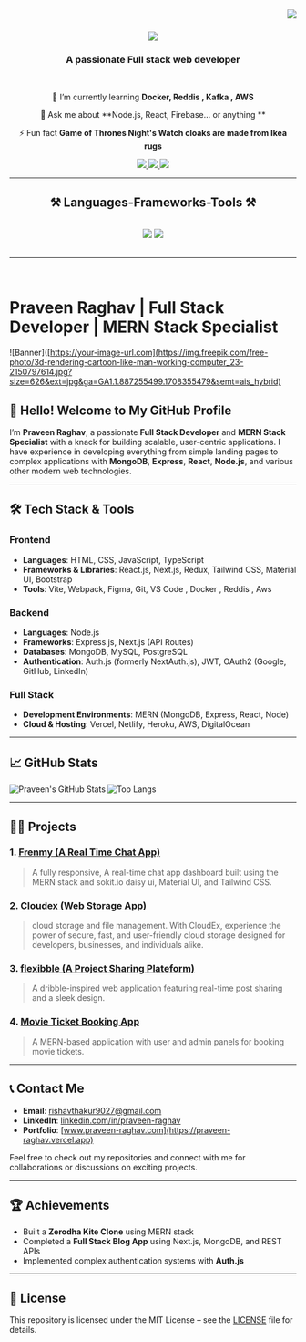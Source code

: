 <img align="right" src="https://visitor-badge.laobi.icu/badge?page_id=Praveen-Raghav97.Praveen-Raghav97" />

<h1 align="center">
    <img src="https://readme-typing-svg.herokuapp.com/?font=Righteous&size=35&center=true&vCenter=true&width=500&height=70&duration=4000&lines=Hi+There!+👋;+I'm+Praveen+Raghav!;" />
</h1>

<h3 align="center">A passionate Full stack web developer </h3>

<br/>

<div align="center">
 
 🌱 I’m currently learning **Docker, Reddis , Kafka , AWS**

💬 Ask me about **Node.js, React, Firebase... or anything **

⚡ Fun fact **Game of Thrones Night's Watch cloaks are made from Ikea rugs**

 </div>
 
<div align="center"> 
  <a href="mailto:rishavthakur9027@gmail.com">
    <img src="https://img.shields.io/badge/Gmail-333333?style=for-the-badge&logo=gmail&logoColor=red" />
  </a>
  <a href="https://linkedin.com/in/praveen-raghav" target="_blank">
    <img src="https://img.shields.io/badge/LinkedIn-0077B5?style=for-the-badge&logo=linkedin&logoColor=white" target="_blank" />
  </a>
  <a href="https://praveen-raghav.vercel.app" target="_blank">
     <img src="https://img.shields.io/badge/Portfolio-FF5722?style=for-the-badge&logo=todoist&logoColor=white" target="_blank" /> <!-- sqlite, safari, google-chrome are other good icon options -->
  </a>
</div>

 <hr/>
 
<h2 align="center">⚒️ Languages-Frameworks-Tools ⚒️</h2>
<br/>
<div align="center">
    <img src="https://skillicons.dev/icons?i=html,css,javascript,react,nextjs,bootstrap,tailwind,git,github,postman,docker" />
 <img src="https://skillicons.dev/icons?i=java,nodejs,typescript,express,firebase,mongodb,prisma,mysql,vercel,netlify,aws" /><br>
</div>

<br/>
<hr/>
<br/>


# Praveen Raghav | Full Stack Developer | MERN Stack Specialist

![Banner]([https://your-image-url.com](https://img.freepik.com/free-photo/3d-rendering-cartoon-like-man-working-computer_23-2150797614.jpg?size=626&ext=jpg&ga=GA1.1.887255499.1708355479&semt=ais_hybrid) <!-- Optional: Add a banner image -->

## 👋 Hello! Welcome to My GitHub Profile

I’m **Praveen Raghav**, a passionate **Full Stack Developer** and **MERN Stack Specialist** with a knack for building scalable, user-centric applications. I have experience in developing everything from simple landing pages to complex applications with **MongoDB**, **Express**, **React**, **Node.js**, and various other modern web technologies.

---

## 🛠️ Tech Stack & Tools

### **Frontend**  
- **Languages**: HTML, CSS, JavaScript, TypeScript  
- **Frameworks & Libraries**: React.js, Next.js, Redux, Tailwind CSS, Material UI, Bootstrap  
- **Tools**: Vite, Webpack, Figma, Git, VS Code  , Docker , Reddis , Aws

### **Backend**  
- **Languages**: Node.js  
- **Frameworks**: Express.js, Next.js (API Routes)  
- **Databases**: MongoDB, MySQL, PostgreSQL  
- **Authentication**: Auth.js (formerly NextAuth.js), JWT, OAuth2 (Google, GitHub, LinkedIn)  

### **Full Stack**  
- **Development Environments**: MERN (MongoDB, Express, React, Node)  
- **Cloud & Hosting**: Vercel, Netlify, Heroku, AWS, DigitalOcean  

---

## 📈 GitHub Stats

![Praveen's GitHub Stats](https://github-readme-stats.vercel.app/api?username=Praveen-Raghav97&show_icons=true&theme=radical)
![Top Langs](https://github-readme-stats.vercel.app/api/top-langs/?username=Praveen-Raghav97&layout=compact&theme=radical)

---

## 🧑‍💻 Projects

### 1. [Frenmy (A Real Time Chat App)](https://github.com/Praveen-Raghav97/chat-app-home)
> A fully responsive, A real-time chat app  dashboard built using the MERN stack and sokit.io daisy ui, Material UI, and Tailwind CSS.


### 2. [Cloudex (Web Storage App) ](https://github.com/Praveen-Raghav97/cloudex-home)
>  cloud storage and file management. With CloudEx, experience the power of secure, fast, and user-friendly cloud storage designed for developers, businesses, and individuals alike.
 
 ### 3. [flexibble (A Project Sharing Plateform)](https://github.com/your-github-username/flexibble-app)
> A dribble-inspired web application featuring real-time post sharing and a sleek design.
 
### 4. [Movie Ticket Booking App](https://github.com/Praveen-Raghav97/Movie-Ticket-Booking)
> A MERN-based application with user and admin panels for booking movie tickets.





---

## 📞 Contact Me

- **Email**: [rishavthakur9027@gmail.com](rishavthakur9027@gmail.com)
- **LinkedIn**: [linkedin.com/in/praveen-raghav](https://www.linkedin.com/in/praveen-raghav)
- **Portfolio**: [www.praveen-raghav.com](https://praveen-raghav.vercel.app)

Feel free to check out my repositories and connect with me for collaborations or discussions on exciting projects.

---

## 🏆 Achievements

- Built a **Zerodha Kite Clone** using MERN stack
- Completed a **Full Stack Blog App** using Next.js, MongoDB, and REST APIs
- Implemented complex authentication systems with **Auth.js**

---

## 📝 License

This repository is licensed under the MIT License – see the [LICENSE](LICENSE) file for details.
